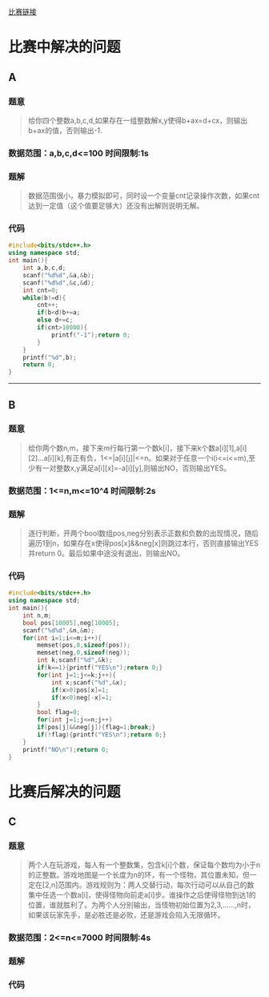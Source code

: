 [比赛链接](https://cn.vjudge.net/contest/168929)

# 比赛中解决的问题
## A
### 题意
> 给你四个整数a,b,c,d,如果存在一组整数解x,y使得b+ax=d+cx，则输出b+ax的值，否则输出-1.

### 数据范围：a,b,c,d<=100  时间限制:1s

### 题解
> 数据范围很小，暴力模拟即可，同时设一个变量cnt记录操作次数，如果cnt达到一定值（这个值要足够大）还没有出解则说明无解。

### 代码
```cpp
#include<bits/stdc++.h>
using namespace std;
int main(){
	int a,b,c,d;
	scanf("%d%d",&a,&b);
	scanf("%d%d",&c,&d);
	int cnt=0;
	while(b!=d){
		cnt++;
		if(b<d)b+=a;
		else d+=c;
		if(cnt>10000){
			printf("-1");return 0;
		}
	}
	printf("%d",b);
	return 0;
}
```
*****
## B
### 题意
> 给你两个数n,m，接下来m行每行第一个数k[i]，接下来k个数a[i][1],a[i][2]...a[i][k],有正有负，1<=|a[i][j]|<=n。如果对于任意一个i(i<=i<=m),至少有一对整数x,y满足a[i][x]=-a[i][y],则输出NO，否则输出YES。

### 数据范围：1<=n,m<=10^4 时间限制:2s

### 题解
> 逐行判断，开两个bool数组pos,neg分别表示正数和负数的出现情况，随后遍历1到n，如果存在x使得pos[x]&&neg[x]则跳过本行，否则直接输出YES并return 0。最后如果中途没有退出，则输出NO。

### 代码
```cpp
#include<bits/stdc++.h>
using namespace std;
int main(){
	int n,m;
	bool pos[10005],neg[10005];
	scanf("%d%d",&n,&m);
	for(int i=1;i<=m;i++){
		memset(pos,0,sizeof(pos));
		memset(neg,0,sizeof(neg));
		int k;scanf("%d",&k);
		if(k==1){printf("YES\n");return 0;}
		for(int j=1;j<=k;j++){
			int x;scanf("%d",&x);
		    if(x>0)pos[x]=1;
		    if(x<0)neg[-x]=1;
		}
		bool flag=0;
		for(int j=1;j<=n;j++)
		if(pos[j]&&neg[j]){flag=1;break;}
		if(!flag){printf("YES\n");return 0;}
	}
	printf("NO\n");return 0;
}
```

# 比赛后解决的问题
## C
### 题意
> 两个人在玩游戏，每人有一个整数集，包含k[i]个数，保证每个数均为小于n的正整数。游戏地图是一个长度为n的环，有一个怪物，其位置未知，但一定在[2,n]范围内。游戏规则为：两人交替行动，每次行动可以从自己的数集中任选一个数a[i]，使得怪物向前走a[i]步。谁操作之后使得怪物到达1的位置，谁就胜利了。为两个人分别输出，当怪物初始位置为2,3,……,n时，如果该玩家先手，是必胜还是必败，还是游戏会陷入无限循环。

### 数据范围：2<=n<=7000  时间限制:4s

### 题解
> 

### 代码
